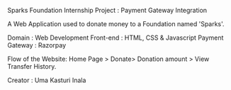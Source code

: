 Sparks Foundation Internship Project : Payment Gateway Integration

A Web Application used to donate money to a Foundation named 'Sparks'.

Domain : Web Development
Front-end : HTML, CSS & Javascript
Payment Gateway : Razorpay

Flow of the Website: Home Page > Donate> Donation amount > View Transfer History.

Creator : Uma Kasturi Inala
